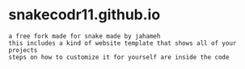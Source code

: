 # snakecodr11.github.io
`a free fork made for snake made by jahameh`
<br/>
`this includes a kind of website template that shows all of your projects`
<br/>
`steps on how to customize it for yourself are inside the code`
<br/>
